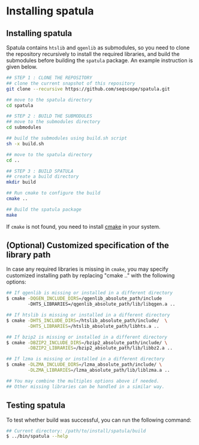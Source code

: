 # Installing spatula

## Installing spatula

Spatula contains `htslib` and `qgenlib` as submodules, so you need to clone the repository recursively to install the required libraries, and build the submodules before building the `spatula` package. An example instruction is given below.

```sh
## STEP 1 : CLONE THE REPOSITORY
## clone the current snapshot of this repository
git clone --recursive https://github.com/seqscope/spatula.git

## move to the spatula directory
cd spatula

## STEP 2 : BUILD THE SUBMODULES
## move to the submodules directory
cd submodules

## build the submodules using build.sh script
sh -x build.sh

## move to the spatula directory
cd ..

## STEP 3 : BUILD SPATULA
## create a build directory
mkdir build

## Run cmake to configure the build
cmake ..

## Build the spatula package
make
```

If `cmake` is not found, you need to install [cmake](https://cmake.org/) in your system.

## (Optional) Customized specification of the library path

In case any required libraries is missing in `cmake`, you may specify customized installing path by replacing "cmake .." with the following options:

```sh
## If qgenlib is missing or installed in a different directory
$ cmake -DQGEN_INCLUDE_DIRS=/qgenlib_absolute_path/include
        -DHTS_LIBRARIES=/qgenlib_absolute_path/lib/libqgen.a ..

## If htslib is missing or installed in a different directory
$ cmake -DHTS_INCLUDE_DIRS=/htslib_absolute_path/include/  \
        -DHTS_LIBRARIES=/htslib_absolute_path/libhts.a ..

## If bzip2 is missing or installed in a different directory
$ cmake -DBZIP2_INCLUDE_DIRS=/bzip2_absolute_path/include/ \
        -DBZIP2_LIBRARIES=/bzip2_absolute_path/lib/libbz2.a ..

## If lzma is missing or installed in a different directory
$ cmake -DLZMA_INCLUDE_DIRS=/lzma_absolute_path/include/ \
        -DLZMA_LIBRARIES=/lzma_absolute_path/lib/liblzma.a ..

## You may combine the multiples options above if needed.
## Other missing libraries can be handled in a similar way.
```

## Testing spatula

To test whether build was successful, you can run the following command:

```sh
## Current directory: /path/to/install/spatula/build
$ ../bin/spatula --help
```
